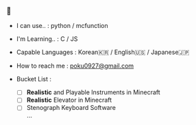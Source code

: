 ### 👋

- I can use.. : python / mcfunction
- I'm Learning.. : C / JS
- Capable Languages : Korean🇰🇷 / English🇺🇸 / Japanese🇯🇵
- How to reach me : poku0927@gmail.com

- Bucket List :
  - [ ] **Realistic** and Playable Instruments in Minecraft
  - [ ] **Realistic** Elevator in Minecraft
  - [ ] Stenograph Keyboard Software\
        ...

<!--
- 🔭 I’m currently working on ...
- 👯 I’m looking to collaborate on ...
- 🤔 I’m looking for help with ...
-->
